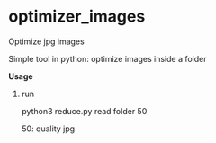 # optimizer_images
Optimize jpg images


Simple tool in python: optimize images inside a folder


**Usage**

1. run

      python3 reduce.py read folder 50
      
      50: quality jpg




